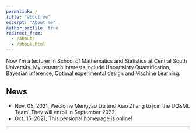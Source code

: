 ```yaml
---
permalink: /
title: "about me"
excerpt: "About me"
author_profile: true
redirect_from: 
  - /about/
  - /about.html
---
```


Now I'm a lecturer in School of Mathematics and Statistics at Central South University. My research interests include Uncertainty Quantification, Bayesian inference, Optimal experimental design and Machine Learning.

News
------

- Nov. 05, 2021,  Weclome Mengyao Liu and Xiao Zhang to join the UQ&ML Team! They will enroll in September 2022.  
- Oct. 15, 2021,  This persional homepage is online! 
  
---
